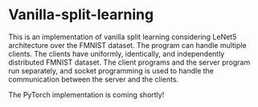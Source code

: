 # Vanilla-split-learning

This is an implementation of vanilla split learning considering LeNet5 architecture over the FMNIST dataset. The program can handle multiple clients. The clients have uniformly, identically, and independently distributed FMNIST dataset. The client programs and the server program run separately, and socket programming is used to handle the communication between the server and the clients. 

The PyTorch implementation is coming shortly!
